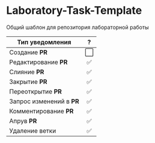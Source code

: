 # Laboratory-Task-Template
Общий шаблон для репозитория лабораторной работы

|                 Тип уведомления                 |          ?           |
|-------------------------------------------------|:--------------------:|
| Создание **PR**                                 | :white_large_square: |
| Редактирование **PR**                           | :white_check_mark:   |
| Слияние **PR**                                  | :white_check_mark:   |
| Закрытие **PR**                                 | :white_check_mark:   |
| Переоткрытие **PR**                             | :white_check_mark:   |
| Запрос изменений в **PR**                       | :white_check_mark:   |
| Комментирование **PR**                          | :white_check_mark:   |
| Апрув **PR**                                    | :white_check_mark:   |
| Удаление ветки                                  | :white_check_mark:   |
